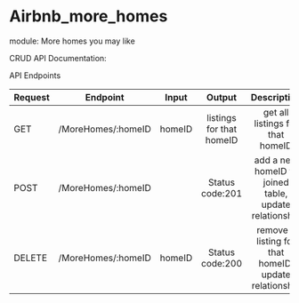 # Airbnb_more_homes

module: More homes you may like

CRUD API Documentation:

API Endpoints

| Request |      Endpoint      | Input  |          Output          |                      Description                      |
| ------- | :----------------: | :----: | :----------------------: | :---------------------------------------------------: |
| GET     | /MoreHomes/:homeID | homeID | listings for that homeID |           get all listings for that homeID            |
| POST    | /MoreHomes/:homeID |        |     Status code:201      | add a new homeID to joined table, update relationship |
| DELETE  | /MoreHomes/:homeID | homeID |     Status code:200      | remove a listing for that homeID, update relationship |
